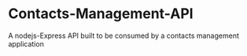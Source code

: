 # Contacts-Management-API
A nodejs-Express API built to be consumed by a contacts management application

